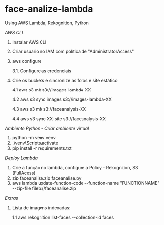 # face-analize-lambda
Using AWS Lambda, Rekognition, Python

*AWS CLI*

1. Instalar AWS CLI
2. Criar usuario no IAM com política de "AdministratorAccess"
3. aws configure

    3.1. Configure as credenciais

4. Crie os buckets e sincronize as fotos e site estático

    4.1 aws s3 mb s3://images-lambda-XX

    4.2 aws s3 sync images s3://images-lambda-XX

    4.3 aws s3 mb s3://faceanalysis-XX

    4.4 aws s3 sync XX-site s3://faceanalysis-XX

*Ambiente Python - Criar ambiente virtual*

1.    python -m venv venv
2.    .\venv\Scripts\activate
3.    pip install -r requirements.txt


*Deploy Lambda*

1. Crie a função no lambda, configure a Policy - Rekognition, S3 (FullAcess)
2. zip faceanalise.zip faceanalise.py
3. aws lambda update-function-code --function-name "FUNCTIONNAME" --zip-file fileb://faceanalise.zip

*Extras*

1. Lista de imagens indexadas:

    1.1 aws rekognition list-faces --collection-id faces



